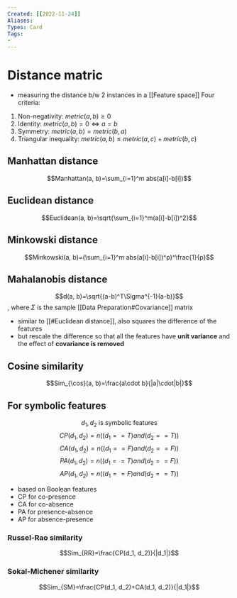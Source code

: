 ```yaml
---
Created: [[2022-11-24]]
Aliases: 
Types: Card
Tags: 
- 
---
```

# Distance matric
- measuring the distance b/w 2 instances in a [[Feature space]]
Four criteria: 
1. Non-negativity: $metric(a, b)\geq 0$
2. Identity: $metric(a, b)=0\Leftrightarrow a=b$
3. Symmetry: $metric(a, b)=metric(b, a)$
4. Triangular inequality: $metric(a, b)\leq metric(a, c)+metric(b, c)$

## Manhattan distance
$$Manhattan(a, b)=\sum_{i=1}^m abs(a[i]-b[i])$$
## Euclidean distance
$$Euclidean(a, b)=\sqrt{\sum_{i=1}^m(a[i]-b[i])^2}$$
## Minkowski distance
$$Minkowski(a, b)=(\sum_{i=1}^m abs(a[i]-b[i])^p)^\frac{1}{p}$$
## Mahalanobis distance
$$d(a, b)=\sqrt{(a-b)^T\Sigma^{-1}(a-b)}$$
, where $\Sigma$ is the sample [[Data Preparation#Covariance]] matrix
- similar to [[#Euclidean distance]], also squares the difference of the features
- but rescale the difference so that all the features have **unit variance** and the effect of **covariance is removed**
## Cosine similarity
$$Sim_{\cos}(a, b)=\frac{a\cdot b}{|a|\cdot|b|}$$
## For symbolic features
$$d_1, d_2\text{ is symbolic features}$$
$$CP(d_1, d_2)=n((d_1==T)and(d_2==T))$$
$$CA(d_1, d_2)=n((d_1==F)and(d_2==F))$$
$$PA(d_1, d_2)=n((d_1==T)and(d_2==F))$$
$$AP(d_1, d_2)=n((d_1==F)and(d_2==T))$$
- based on Boolean features
- CP for co-presence
- CA for co-absence
- PA for presence-absence
- AP for absence-presence
### Russel-Rao similarity
$$Sim_{RR}=\frac{CP(d_1, d_2)}{|d_1|}$$
### Sokal-Michener similarity
$$Sim_{SM}=\frac{CP(d_1, d_2)+CA(d_1, d_2)}{|d_1|}$$